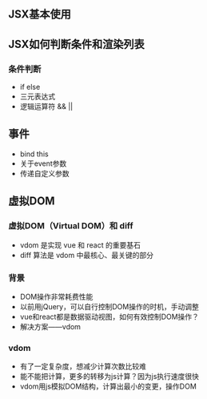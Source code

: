 ## JSX基本使用

## JSX如何判断条件和渲染列表
### 条件判断
- if else
- 三元表达式
- 逻辑运算符 && ||

## 事件
- bind this
- 关于event参数
- 传递自定义参数

## 虚拟DOM
### 虚拟DOM（Virtual DOM）和 diff
- vdom 是实现 vue 和 react 的重要基石
- diff 算法是 vdom 中最核心、最关键的部分
### 背景
- DOM操作非常耗费性能
- 以前用jQuery，可以自行控制DOM操作的时机，手动调整
- vue和react都是数据驱动视图，如何有效控制DOM操作？
- 解决方案——vdom

### vdom
- 有了一定复杂度，想减少计算次数比较难
- 能不能把计算，更多的转移为js计算？因为js执行速度很快
- vdom用js模拟DOM结构，计算出最小的变更，操作DOM                                                                                                                                                                                                                                                                                                                                                                       